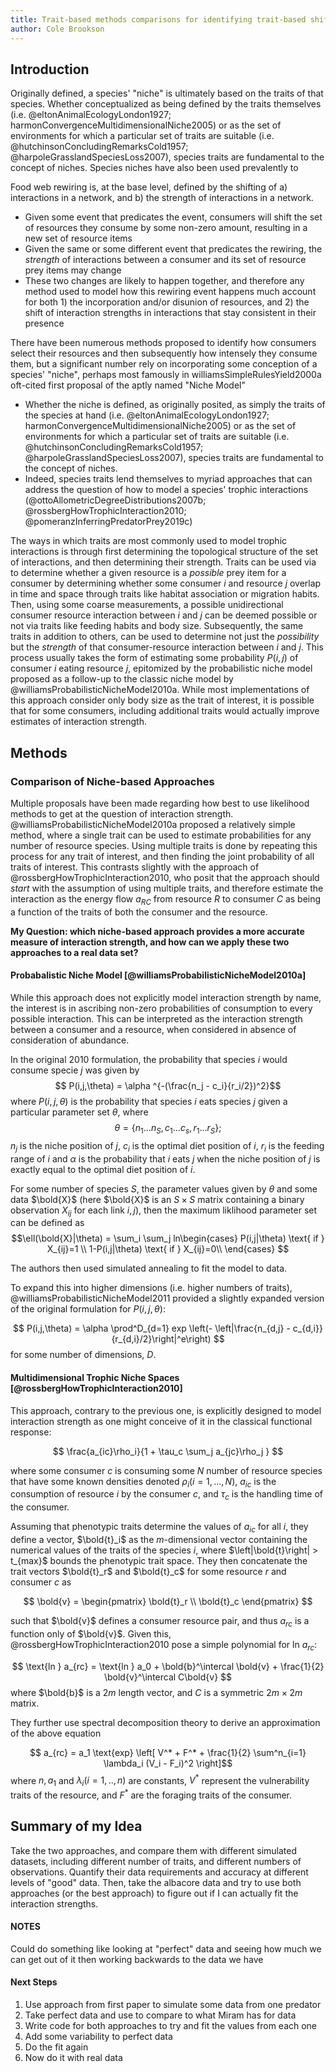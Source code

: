 ```yaml
---
title: Trait-based methods comparisons for identifying trait-based shifts in Albacore Tuna diets
author: Cole Brookson
---
```


## Introduction

Originally defined, a species' "niche" is ultimately based on the traits of that species. Whether conceptualized as being defined by the traits themselves (i.e. @eltonAnimalEcologyLondon1927; harmonConvergenceMultidimensionalNiche2005) or as the set of environments for which a particular set of traits are suitable (i.e. @hutchinsonConcludingRemarksCold1957; @harpoleGrasslandSpeciesLoss2007), species traits are fundamental to the concept of niches. Species niches have also been used prevalently to 

Food web rewiring is, at the base level, defined by the shifting of a) interactions in a network, and b) the strength of interactions in a network. 

* Given some event that predicates the event, consumers will shift the set of resources they consume by some non-zero amount, resulting in a new set of resource items
* Given the same or some different event that predicates the rewiring, the *strength* of interactions between a consumer and its set of resource prey items may change
* These two changes are likely to happen together, and therefore any method used to model how this rewiring event happens much account for both 1) the incorporation and/or disunion of resources, and 2) the shift of interaction strengths in interactions that stay consistent in their presence

There have been numerous methods proposed to identify how consumers select their resources and then subsequently how intensely they consume them, but a significant number rely on incorporating some conception of a species' "niche", perhaps most famously in williamsSimpleRulesYield2000a oft-cited first proposal of the aptly named "Niche Model"
* Whether the niche is defined, as originally posited, as simply the traits of the species at hand (i.e. @eltonAnimalEcologyLondon1927; harmonConvergenceMultidimensionalNiche2005) or as the set of environments for which a particular set of traits are suitable (i.e. @hutchinsonConcludingRemarksCold1957; @harpoleGrasslandSpeciesLoss2007), species traits are fundamental to the concept of niches. 
* Indeed, species traits lend themselves to myriad approaches that can address the question of how to model a species' trophic interactions (@ottoAllometricDegreeDistributions2007b; @rossbergHowTrophicInteraction2010; @pomeranzInferringPredatorPrey2019c)

The ways in which traits are most commonly used to model trophic interactions is through first determining the topological structure of the set of interactions, and then determining their strength. Traits can be used via to determine whether a given resource is a *possible* prey item for a consumer by determining whether some consumer $i$ and resource $j$ overlap in time and space through traits like habitat association or migration habits. Then, using some coarse measurements, a possible unidirectional consumer resource interaction between $i$ and $j$ can be deemed possible or not via traits like feeding habits and body size. Subsequently, the same traits in addition to others, can be used to determine not just the *possibility* but the *strength* of that consumer-resource interaction between $i$ and $j$. This process usually takes the form of estimating some probability $P(i,j)$ of consumer $i$ eating resource $j$, epitomized by the probabilistic niche model proposed as a follow-up to the classic niche model by @williamsProbabilisticNicheModel2010a. While most implementations of this approach consider only body size as the trait of interest, it is possible that for some consumers, including additional traits would actually improve estimates of interaction strength. 


## Methods

### Comparison of Niche-based Approaches

Multiple proposals have been made regarding how best to use likelihood methods to get at the question of interaction strength. @williamsProbabilisticNicheModel2010a proposed a relatively simple method, where a single trait can be used to estimate probabilities for any number of resource species. Using multiple traits is done by repeating this process for any trait of interest, and then finding the joint probability of all traits of interest. This contrasts slightly with the approach of @rossbergHowTrophicInteraction2010, who posit that the approach should *start* with the assumption of using multiple traits, and therefore estimate the interaction as the energy flow $a_{RC}$ from resource $R$ to consumer $C$ as being a function of the traits of both the consumer and the resource.  

**My Question: which niche-based approach provides a more accurate measure of interaction strength, and how can we apply these two approaches to a real data set?**



#### Probabalistic Niche Model [@williamsProbabilisticNicheModel2010a]

While this approach does not explicitly model interaction strength by name, the interest is in ascribing non-zero probabilities of consumption to every possible interaction. This can be interpreted as the interaction strength between a consumer and a resource, when considered in absence of consideration of abundance. 

In the original 2010 formulation, the probability that species $i$ would consume specie $j$ was given by $$ P(i,j,\theta) = \alpha ^{-(\frac{n_j - c_i}{r_i/2})^2}$$ where $P(i,j,\theta)$ is the probability that species $i$ eats species $j$ given a particular parameter set $\theta$, where $$\theta = \{{n_1 ... n_S, c_1 ... c_s, r_1 ... r_S\}};$$ $n_j$ is the niche position of $j$, $c_i$ is the optimal diet position of $i$, $r_i$ is the feeding range of $i$ and $\alpha$ is the probability that $i$ eats $j$ when the niche position of $j$ is exactly equal to the optimal diet position of $i$. 

For some number of species $S$, the parameter values given by $\theta$ and some data $\bold{X}$ (here $\bold{X}$ is an $S \times S$ matrix containing a binary observation $X_{ij}$ for each link $i,j$), then the maximum liklihood parameter set can be defined as $$\ell(\bold{X}|\theta) = \sum_i \sum_j ln\begin{cases}
P(i,j|\theta) \text{ if } X_{ij}=1 \\
1-P(i,j|\theta) \text{ if } X_{ij}=0\\
\end{cases} $$

The authors then used simulated annealing to fit the model to data. 

To expand this into higher dimensions (i.e. higher numbers of traits), @williamsProbabilisticNicheModel2011 provided a slightly expanded version of the original formulation for $P(i,j,\theta)$:

$$ P(i,j,\theta) = \alpha \prod^D_{d=1} exp \left(- \left|\frac{n_{d,j} - c_{d,i}}{r_{d,i}/2}\right|^e\right) $$ for some number of dimensions, $D$.

#### Multidimensional Trophic Niche Spaces [@rossbergHowTrophicInteraction2010]

This approach, contrary to the previous one, is explicitly designed to model interaction strength as one might conceive of it in the classical functional response:

$$ \frac{a_{ic}\rho_i}{1 + \tau_c \sum_j a_{jc}\rho_j } $$

where some consumer $c$ is consuming some $N$ number of resource species that have some known densities denoted $\rho_i (i = 1, ..., N)$, $a_{ic}$ is the consumption of resource $i$ by the consumer $c$, and $\tau_c$ is the handling time of the consumer. 

Assuming that phenotypic traits determine the values of $a_{ic}$ for all $i$, they define a vector, $\bold{t}_i$ as the *m*-dimensional vector containing the numerical values of the traits of the species $i$, where $\left|\bold{t}\right| > t_{max}$ bounds the phenotypic trait space. They then concatenate the trait vectors $\bold{t}_r$ and $\bold{t}_c$ for some resource $r$ and consumer $c$ as 

$$ 
\bold{v} = 
\begin{pmatrix}
\bold{t}_r \\
\bold{t}_c
\end{pmatrix}
$$

such that $\bold{v}$ defines a consumer resource pair, and thus $a_{rc}$ is a function only of $\bold{v}$. Given this, @rossbergHowTrophicInteraction2010 pose a simple polynomial for $\text{ln }  a_{rc}$:

$$ \text{ln }  a_{rc} = \text{ln } a_0 + \bold{b}^\intercal \bold{v} + \frac{1}{2} \bold{v}^\intercal C\bold{v} $$ where $\bold{b}$ is a 2*m* length vector, and $C$ is a symmetric $2m \times 2m$ matrix. 

They further use spectral decomposition theory to derive an approximation of the above equation 

$$ a_{rc} = a_1 \text{exp} \left[ V^* + F^* + \frac{1}{2} \sum^n_{i=1} \lambda_i (V_i - F_i)^2 \right]$$ where $n, a_1$ and $\lambda_i (i = 1,..,n)$ are constants, $V^*$ represent the vulnerability traits of the resource, and $F^*$ are the foraging traits of the consumer.  





## Summary of my Idea

Take the two approaches, and compare them with different simulated datasets, including different number of traits, and different numbers of observations. Quantify their data requirements and accuracy at different levels of "good" data. Then, take the albacore data and try to use both approaches (or the best approach) to figure out if I can actually fit the interaction strengths. 








#### NOTES

Could do something like looking at "perfect" data and seeing how much we can get out of it then working backwards to the data we have

#### Next Steps

1. Use approach from first paper to simulate some data from one predator
2. Take perfect data and use to compare to what Miram has for data
3. Write code for both approaches to try and fit the values from each one
4. Add some variability to perfect data
5. Do the fit again
6. Now do it with real data